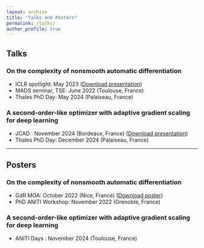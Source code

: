 ```yaml
---
layout: archive
title: "Talks and Posters"
permalink: /talks/
author_profile: true
---
```


## Talks

### On the complexity of nonsmooth automatic differentiation
- ICLR spotlight: May 2023 ([Download presentation](https://github.com/ryanboustany/ryanboustany.github.io/blob/c9e3be326be872d331b0febcbca6a24714c33160/files/Support_presentation_ICLR_2023.pdf))
- MADS seminar, TSE: June 2022 (Toulouse, France)
- Thales PhD Day: May 2024 (Palaiseau, France)
 
### A second-order-like optimizer with adaptive gradient scaling for deep learning
- JCAD : November 2024 (Bordeaux, France) ([Download presentation](https://jcad2024.sciencesconf.org/data/PRESENTATION_Improvement_into_machine_learning_BOUSTANY_RYAN.pdf))
- Thales PhD Day: December 2024 (Palaiseau, France)
  
---

## Posters

### On the complexity of nonsmooth automatic differentiation
- GdR MOA: October 2022 (Nice, France) ([Download poster](https://github.com/ryanboustany/ryanboustany.github.io/blob/18c3a7389280824fbc8bfc1e5bb583188d9c523c/files/Poster_nonsmooth_AD.pdf))
- PhD ANITI Workshop: November 2022 (Grenoble, France)

### A second-order-like optimizer with adaptive gradient scaling for deep learning
- ANITI Days : November 2024 (Toulouse, France)
